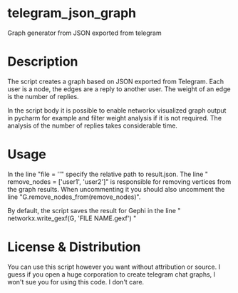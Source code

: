 # telegram_json_graph
Graph generator from JSON exported from telegram 

# Description
The script creates a graph based on JSON exported from Telegram. Each user is a node, the edges are a reply to another user. The weight of an edge is the number of replies.

In the script body it is possible to enable networkx visualized graph output in pycharm for example and filter weight analysis if it is not required. The analysis of the number of replies takes considerable time.

# Usage
In the line "file = ''" specify the relative path to result.json.
The line " remove_nodes = ['user1', 'user2']" is responsible for removing vertices from the graph results. When uncommenting it you should also uncomment the line "G.remove_nodes_from(remove_nodes)".

By default, the script saves the result for Gephi in the line " networkx.write_gexf(G, 'FILE NAME.gexf') "

# License & Distribution
You can use this script however you want without attribution or source. I guess if you open a huge corporation to create telegram chat graphs, I won't sue you for using this code. I don't care.

